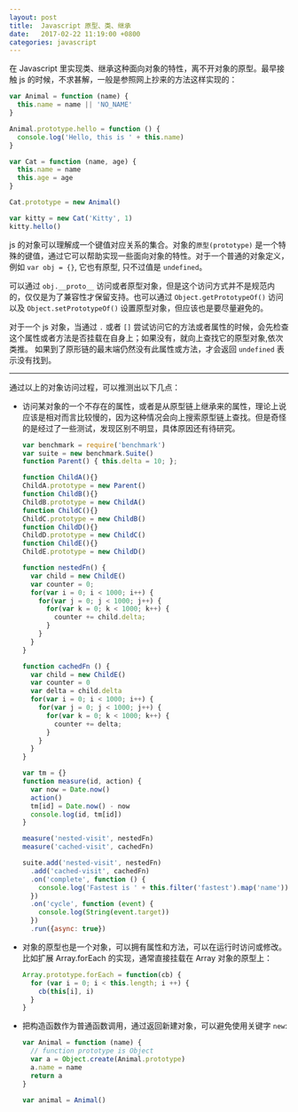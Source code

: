 ```yaml
---
layout: post
title:  Javascript 原型、类、继承
date:   2017-02-22 11:19:00 +0800
categories: javascript
---
```


在 Javascript 里实现类、继承这种面向对象的特性，离不开对象的原型。最早接触 js 的时候，不求甚解，一般是参照网上抄来的方法这样实现的：

```javascript
var Animal = function (name) {
  this.name = name || 'NO_NAME'
}

Animal.prototype.hello = function () {
  console.log('Hello, this is ' + this.name)
}

var Cat = function (name, age) {
  this.name = name
  this.age = age
}

Cat.prototype = new Animal()

var kitty = new Cat('Kitty', 1)
kitty.hello()
```

js 的对象可以理解成一个键值对应关系的集合。对象的`原型(prototype)` 是一个特殊的键值，通过它可以帮助实现一些面向对象的特性。对于一个普通的对象定义，例如 `var obj = {}`, 它也有原型, 只不过值是 `undefined`。

可以通过 `obj.__proto__` 访问或者原型对象，但是这个访问方式并不是规范内的，仅仅是为了兼容性才保留支持。也可以通过 `Object.getPrototypeOf()` 访问以及 `Object.setPrototypeOf()` 设置原型对象，但应该也是要尽量避免的。

对于一个 js 对象，当通过 `.` 或者 `[]` 尝试访问它的方法或者属性的时候，会先检查这个属性或者方法是否挂载在自身上；如果没有，就向上查找它的原型对象,依次类推。
如果到了原形链的最末端仍然没有此属性或方法，才会返回 `undefined` 表示没有找到。

---

通过以上的对象访问过程，可以推测出以下几点：

- 访问某对象的一个不存在的属性，或者是从原型链上继承来的属性，理论上说应该是相对而言比较慢的，因为这种情况会向上搜索原型链上查找。但是奇怪的是经过了一些测试，发现区别不明显，具体原因还有待研究。

  ```javascript
  var benchmark = require('benchmark')
  var suite = new benchmark.Suite()
  function Parent() { this.delta = 10; };

  function ChildA(){}
  ChildA.prototype = new Parent()
  function ChildB(){}
  ChildB.prototype = new ChildA()
  function ChildC(){}
  ChildC.prototype = new ChildB()
  function ChildD(){}
  ChildD.prototype = new ChildC()
  function ChildE(){}
  ChildE.prototype = new ChildD()

  function nestedFn() {
    var child = new ChildE()
    var counter = 0;
    for(var i = 0; i < 1000; i++) {
      for(var j = 0; j < 1000; j++) {
        for(var k = 0; k < 1000; k++) {
          counter += child.delta;
        }
      }
    }
  }

  function cachedFn () {
    var child = new ChildE()
    var counter = 0
    var delta = child.delta
    for(var i = 0; i < 1000; i++) {
      for(var j = 0; j < 1000; j++) {
        for(var k = 0; k < 1000; k++) {
          counter += delta;
        }
      }
    }
  }

  var tm = {}
  function measure(id, action) {
    var now = Date.now()
    action()
    tm[id] = Date.now() - now
    console.log(id, tm[id])
  }

  measure('nested-visit', nestedFn)
  measure('cached-visit', cachedFn)

  suite.add('nested-visit', nestedFn)
    .add('cached-visit', cachedFn)
    .on('complete', function () {
      console.log('Fastest is ' + this.filter('fastest').map('name'))
    })
    .on('cycle', function (event) {
      console.log(String(event.target))
    })
    .run({async: true})
  ```
- 对象的原型也是一个对象，可以拥有属性和方法，可以在运行时访问或修改。比如扩展 Array.forEach 的实现，通常直接挂载在 Array 对象的原型上：

  ```javascript
  Array.prototype.forEach = function(cb) {
    for (var i = 0; i < this.length; i ++) {
      cb(this[i], i)
    }
  }
  ```

- 把构造函数作为普通函数调用，通过返回新建对象，可以避免使用关键字 `new`:

  ```javascript
  var Animal = function (name) {
    // function prototype is Object
    var a = Object.create(Animal.prototype)
    a.name = name
    return a
  }

  var animal = Animal()
  ```
